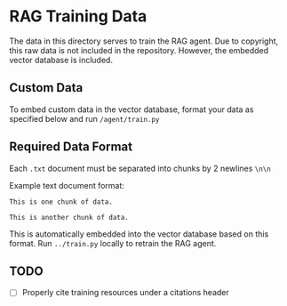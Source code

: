 # RAG Training Data

The data in this directory serves to train the RAG agent. Due to copyright, this raw data is not included in the repository. However, the embedded vector database is included.

## Custom Data

To embed custom data in the vector database, format your data as specified below and run `/agent/train.py`

## Required Data Format

Each `.txt` document must be separated into chunks by 2 newlines ```\n\n```

Example text document format:
```
This is one chunk of data.

This is another chunk of data.
```

This is automatically embedded into the vector database based on this format.
Run `../train.py` locally to retrain the RAG agent.

## TODO

- [ ] Properly cite training resources under a citations header
